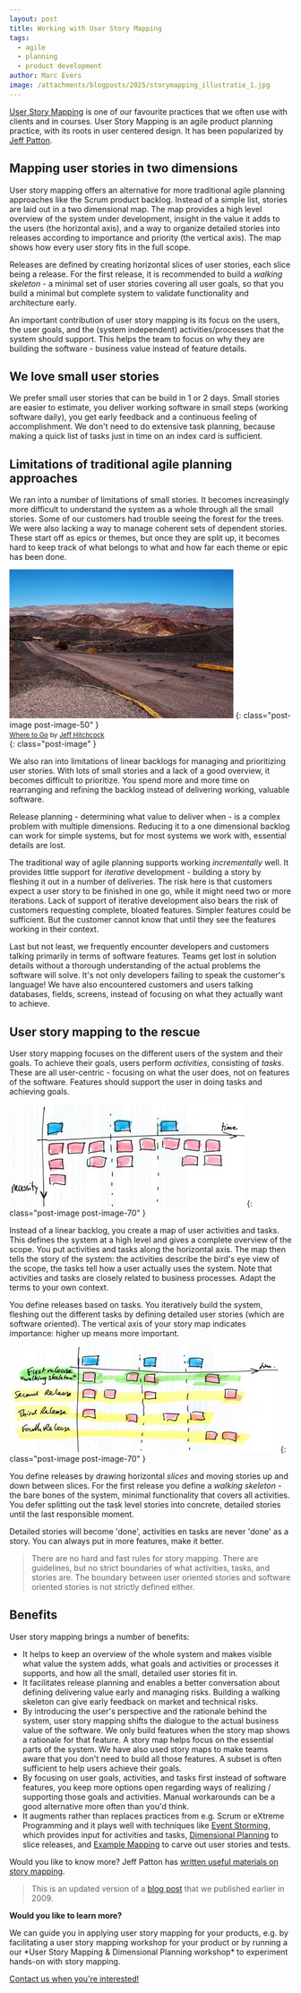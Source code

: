 ```yaml
---
layout: post
title: Working with User Story Mapping
tags:
  - agile
  - planning
  - product development
author: Marc Evers
image: /attachments/blogposts/2025/storymapping_illustratie_1.jpg
---
```


<a title="Jeff Patton: User Story Mapping" href="http://www.agileproductdesign.com/the_new_backlog.html" target="_blank">User Story Mapping</a> is one of our favourite practices that we often use with clients and in courses. User Story Mapping is an agile product planning practice, with its roots in user centered design. It has been popularized by <a title="Jeff Patton" href="http://www.agileproductdesign.com/blog" target="_blank">Jeff Patton</a>.

## Mapping user stories in two dimensions

User story mapping offers an alternative for more traditional agile planning approaches like the Scrum product backlog. Instead of a simple list, stories are laid out in a two dimensional map. The map provides a high level overview of the system under development, insight in the value it adds to the users (the horizontal axis), and a way to organize detailed stories into releases according to importance and priority (the vertical axis). The map shows how every user story fits in the full scope.

Releases are defined by creating horizontal slices of user stories, each slice being a release. For the first release, it is recommended to build a *walking skeleton* - a minimal set of user stories covering all user goals, so that you build a minimal but complete system to validate functionality and architecture early.

An important contribution of user story mapping is its focus on the users, the user goals, and the (system independent) activities/processes that the system should support. This helps the team to focus on why they are building the software - business value instead of feature details.

## We love small user stories

We prefer small user stories that can be build in 1 or 2 days. Small stories are easier to estimate, you deliver working software in small steps (working software daily), you get early feedback and a continuous feeling of accomplishment. We don't need to do extensive task planning, because making a quick list of tasks just in time on an index card is sufficient.

## Limitations of traditional agile planning approaches

We ran into a number of limitations of small stories. It becomes increasingly more difficult to understand the system as a whole through all the small stories. Some of our customers had trouble seeing the forest for the trees. We were also lacking a way to manage coherent sets of dependent stories. These start off as epics or themes, but once they are split up, it becomes hard to keep track of what belongs to what and how far each theme or epic has been done.

!['Where to Go' by Jeff Hitchcock - depicting a long, empty, winding road in a landscape with mountains](/attachments/blogposts/2025/where_to_go.jpg) 
{: class="post-image post-image-50" }  
<small>[Where to Go](http://www.flickr.com/photos/91281489@N00/319180335) by 
[Jeff Hitchcock](http://www.flickr.com/people/91281489@N00)</small>  
{: class="post-image" }

We also ran into limitations of linear backlogs for managing and prioritizing user stories. With lots of small stories and a lack of a good overview, it becomes difficult to prioritize. You spend more and more time on rearranging and refining the backlog instead of delivering working, valuable software.

Release planning - determining what value to deliver when - is a complex problem with multiple dimensions. Reducing it to a one dimensional backlog can work for simple systems, but for most systems we work with, essential details are lost.

The traditional way of agile planning supports working *incrementally* well. It provides little support for *iterative* development - building a story by fleshing it out in a number of deliveries. The risk here is that customers expect a user story to be finished in one go, while it might need two or more iterations. Lack of support of iterative development also bears the risk of customers requesting complete, bloated features. Simpler features could be sufficient.  But the customer cannot know that until they see the features working in their context.

Last but not least, we frequently encounter developers and customers talking primarily in terms of software features. Teams get lost in solution details without a thorough understanding of the actual problems the software will solve. It's not only developers failing to speak the customer's language! We have also encountered customers and users talking databases, fields, screens, instead of focusing on what they actually want to achieve.

## User story mapping to the rescue

User story mapping focuses on the different users of the system and their goals. To achieve their goals, users perform <em>activities</em>, consisting of <em>tasks</em>. These are all user-centric - focusing on what the user does, not on features of the software. Features should support the user in doing tasks and achieving goals.

![a sketch of a user story map with time and necessity dimensions](/attachments/blogposts/2025/storymapping_illustratie_1.jpg)
{: class="post-image post-image-70" }

Instead of a linear backlog, you create a map of user activities and tasks. This defines the system at a high level and gives a complete overview of the scope. You put activities and tasks along the horizontal axis. The map then tells the story of the system: the activities describe the bird's eye view of the scope, the tasks tell how a user actually uses the system. Note that activities and tasks are closely related to business processes. Adapt the terms to your own context.

You define releases based on tasks. You iteratively build the system, fleshing out the different tasks by defining detailed user stories (which are software oriented). The vertical axis of your story map indicates importance: higher up means more important.

![a sketch of a user story map with time and necessity dimensions, and four sliced releases](/attachments/blogposts/2025/storymapping_illustratie_2.jpg)
{: class="post-image post-image-70" }

You define releases by drawing horizontal <em>slices</em> and moving stories up and down between slices. For the first release you define a <em>walking skeleton</em> - the bare bones of the system, minimal functionality that covers all activities. You defer splitting out the task level stories into concrete, detailed stories until the last responsible moment.

Detailed stories will become 'done', activities en tasks are never 'done' as a story. You can always put in more features, make it better.

> There are no hard and fast rules for story mapping. There are guidelines, but no strict boundaries of what activities, tasks, and stories are. The boundary between user oriented stories and software oriented stories is not strictly defined either.

## Benefits

User story mapping brings a number of benefits:

* It helps to keep an overview of the whole system and makes visible what value the system adds, what goals and activities or processes it supports, and how all the small, detailed user stories fit in.
* It facilitates release planning and enables a better conversation about defining delivering value early and managing risks. Building a walking skeleton can give early feedback on market and technical risks.
* By introducing the user's perspective and the rationale behind the system, user story mapping shifts the dialogue to the actual business value of the software. We only build features when the story map shows a rationale for that feature. A story map helps focus on the essential parts of the system. We have also used story maps to make teams aware that you don't need to build all those features. A subset is often sufficient to help users achieve their goals.
* By focusing on user goals, activities, and tasks first instead of software features, you keep more options open regarding ways of realizing / supporting those goals and activities. Manual workarounds can be a good alternative more often than you'd think.
* It augments rather than replaces practices from e.g. Scrum or eXtreme Programming and it plays well with techniques like [Event Storming](https://www.eventstorming.com/), which provides input for activities and tasks, [Dimensional Planning](/2020/09/02/dimensional-planning) to slice releases, and [Example Mapping](https://cucumber.io/blog/bdd/example-mapping-introduction/) to carve out user stories and tests.

Would you like to know more? Jeff Patton has [written useful materials on story mapping](https://www.agileproductdesign.com).

> This is an updated version of a [blog post](https://blog.piecemealgrowth.net/working-with-user-story-mapping) that we published earlier in 2009.

<aside>
  <p><strong>Would you like to learn more?</strong></p>
  <p>We can guide you in applying user story mapping for your products, e.g. by facilitating a user story mapping workshop for your product or by running a our *User Story Mapping & Dimensional Planning workshop* to experiment hands-on with story mapping.</p>

  <p><div>
    <a href="/contact">Contact us when you're interested!</a>
  </div></p>
</aside>
